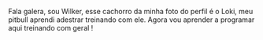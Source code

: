 Fala galera, sou Wilker, esse cachorro da minha foto do perfil é o Loki, meu pitbull aprendi adestrar treinando com ele.
Agora vou aprender a programar aqui treinando com geral !
